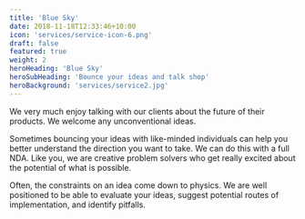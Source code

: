 ```yaml
---
title: 'Blue Sky'
date: 2018-11-18T12:33:46+10:00
icon: 'services/service-icon-6.png'
draft: false
featured: true
weight: 2
heroHeading: 'Blue Sky'
heroSubHeading: 'Bounce your ideas and talk shop'
heroBackground: 'services/service2.jpg'
---
```


We very much enjoy talking with our clients about the future of their products. We welcome any unconventional ideas.

Sometimes bouncing your ideas with like-minded individuals can help you better understand the direction you want to take. We can do this with a full NDA. Like you, we are creative problem solvers who get really excited about the potential of what is possible.

Often, the constraints on an idea come down to physics. We are well positioned to be able to evaluate your ideas, suggest potential routes of implementation, and identify pitfalls.